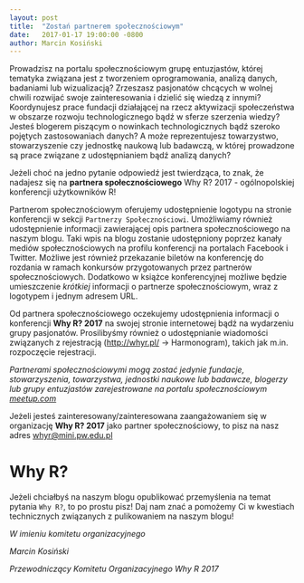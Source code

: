 ```yaml
---
layout: post
title:  "Zostań partnerem społecznościowym"
date:   2017-01-17 19:00:00 -0800
author: Marcin Kosiński
---
```


Prowadzisz na portalu społecznościowym grupę entuzjastów, której tematyka związana jest z tworzeniem oprogramowania, analizą danych, badaniami lub wizualizacją? Zrzeszasz pasjonatów chcących w wolnej chwili rozwijać swoje zainteresowania i dzielić się wiedzą z innymi? Koordynujesz prace fundacji działającej na rzecz aktywizacji społeczeństwa w obszarze rozwoju technologicznego bądź w sferze szerzenia wiedzy? Jesteś blogerem piszącym o nowinkach technologicznych bądź szeroko pojętych zastosowaniach danych? A może reprezentujesz towarzystwo, stowarzyszenie czy jednostkę naukową lub badawczą, w której prowadzone są prace związane z udostępnianiem bądź analizą danych?

Jeżeli choć na jedno pytanie odpowiedź jest twierdząca, to znak, że nadajesz się na **partnera społecznościowego** Why R? 2017 - ogólnopolskiej konferencji użytkowników R!

Partnerom społecznościowym oferujemy udostępnienie logotypu na stronie konferencji w sekcji `Partnerzy Społecznościowi`. Umożliwiamy również udostępnienie informacji zawierającej opis partnera społecznościowego na naszym blogu. Taki wpis na blogu zostanie udostępniony poprzez kanały mediów społecznościowych na profilu konferencji na portalach Facebook i Twitter. Możliwe jest również przekazanie biletów na konferencję do rozdania w ramach konkursów przygotowanych przez partnerów społecznościowych. Dodatkowo w książce konferencyjnej możliwe będzie umieszczenie *krótkiej* informacji o partnerze społecznościowym, wraz z logotypem i jednym adresem URL.

Od partnera społecznościowego oczekujemy udostępnienia informacji o konferencji **Why R? 2017** na swojej stronie internetowej bądź na wydarzeniu grupy pasjonatów. Prosilibyśmy również o udostępnianie wiadomości związanych z rejestracją (http://whyr.pl/ -> Harmonogram), takich jak m.in. rozpoczęcie rejestracji.


*Partnerami społecznościowymi mogą zostać jedynie fundacje, stowarzyszenia, towarzystwa, jednostki naukowe lub badawcze, blogerzy lub grupy entuzjastów zarejestrowane na portalu społecznościowym [meetup.com](https://www.meetup.com/)*

Jeżeli jesteś zainteresowany/zainteresowana zaangażowaniem się w organizację **Why R? 2017** jako partner społecznościowy, to pisz na nasz adres whyr@mini.pw.edu.pl 


# Why R?

Jeżeli chciałbyś na naszym blogu opublikować przemyślenia na temat pytania `Why R?`, to po prostu pisz! Daj nam znać a pomożemy Ci w kwestiach technicznych związanych z pulikowaniem na naszym blogu!


*W imieniu komitetu organizacyjnego*

*Marcin Kosiński* 

*Przewodniczący Komitetu Organizacyjnego Why R 2017*


